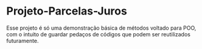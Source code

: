 # Projeto-Parcelas-Juros
Esse projeto é só uma demonstração básica de métodos voltado para POO, com o intuito de guardar pedaços de códigos que podem ser reutilizados futuramente.
